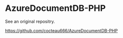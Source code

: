 AzureDocumentDB-PHP
===================

See an original repositry.

https://github.com/cocteau666/AzureDocumentDB-PHP
